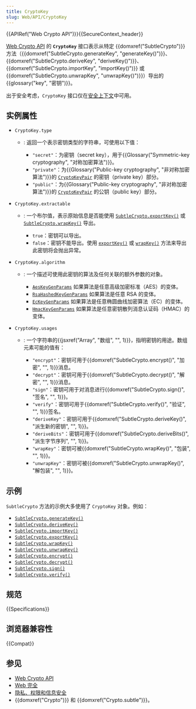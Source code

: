 ```yaml
---
title: CryptoKey
slug: Web/API/CryptoKey
---
```


{{APIRef("Web Crypto API")}}{{SecureContext_header}}

[Web Crypto API](/zh-CN/docs/Web/API/Web_Crypto_API) 的 **`CryptoKey`** 接口表示从特定 {{domxref("SubtleCrypto")}} 方法（{{domxref("SubtleCrypto.generateKey", "generateKey()")}}、{{domxref("SubtleCrypto.deriveKey", "deriveKey()")}}、{{domxref("SubtleCrypto.importKey", "importKey()")}} 或 {{domxref("SubtleCrypto.unwrapKey", "unwrapKey()")}}）导出的{{glossary("key", "密钥")}}。

出于安全考虑，`CryptoKey` 接口仅在[安全上下文](/zh-CN/docs/Web/Security/Secure_Contexts)中可用。

## 实例属性

- `CryptoKey.type`
  - : 返回一个表示密钥类型的字符串，可使用以下值：

    - `"secret"`：为密钥（secret key），用于{{Glossary("Symmetric-key cryptography", "对称加密算法")}}。
    - `"private"`：为{{Glossary("Public-key cryptography", "非对称加密算法")}}的 [`CryptoKeyPair`](/zh-CN/docs/Web/API/CryptoKeyPair) 的密钥（private key）部分。
    - `"public"`：为{{Glossary("Public-key cryptography", "非对称加密算法")}}的 [`CryptoKeyPair`](/zh-CN/docs/Web/API/CryptoKeyPair) 的公钥（public key）部分。

- `CryptoKey.extractable`
  - : 一个布尔值，表示原始信息是否能使用 [`SubtleCrypto.exportKey()`](/zh-CN/docs/Web/API/SubtleCrypto/exportKey) 或 [`SubtleCrypto.wrapKey()`](/zh-CN/docs/Web/API/SubtleCrypto/wrapKey) 导出。

    - `true`：密钥可以导出。
    - `false`：密钥不能导出。使用 [`exportKey()`](/zh-CN/docs/Web/API/SubtleCrypto/exportKey) 或 [`wrapKey()`](/zh-CN/docs/Web/API/SubtleCrypto/wrapKey) 方法来导出此密钥将会抛出异常。

- `CryptoKey.algorithm`
  - : 一个描述可使用此密钥的算法及任何关联的额外参数的对象。

    - [`AesKeyGenParams`](/zh-CN/docs/Web/API/AesKeyGenParams) 如果算法是任意高级加密标准（AES）的变体。
    - [`RsaHashedKeyGenParams`](/zh-CN/docs/Web/API/RsaHashedKeyGenParams) 如果算法是任意 RSA 的变体。
    - [`EcKeyGenParams`](/zh-CN/docs/Web/API/EcKeyGenParams) 如果算法是任意椭圆曲线加密算法（EC）的变体。
    - [`HmacKeyGenParams`](/zh-CN/docs/Web/API/HmacKeyGenParams) 如果算法是任意密钥散列消息认证码（HMAC）的变体。

- `CryptoKey.usages`
  - : 一个字符串的{{jsxref("Array", "数组", "", 1)}}，指明密钥的用途。数组元素可能的值有：

    - `"encrypt"`：密钥可用于{{domxref("SubtleCrypto.encrypt()", "加密", "", 1)}}消息。
    - `"decrypt"`：密钥可用于{{domxref("SubtleCrypto.decrypt()", "解密", "", 1)}}消息。
    - `"sign"`：密钥可用于对消息进行{{domxref("SubtleCrypto.sign()", "签名", "", 1)}}。
    - `"verify"`：密钥可用于{{domxref("SubtleCrypto.verify()", "验证", "", 1)}}签名。
    - `"deriveKey"`：密钥可用于{{domxref("SubtleCrypto.deriveKey()", "派生新的密钥", "", 1)}}。
    - `"deriveBits"`：密钥可用于{{domxref("SubtleCrypto.deriveBits()", "派生字节序列", "", 1)}}。
    - `"wrapKey"`：密钥可被{{domxref("SubtleCrypto.wrapKey()", "包装", "", 1)}}。
    - `"unwrapKey"`：密钥可被{{domxref("SubtleCrypto.unwrapKey()", "解包装", "", 1)}}。

## 示例

`SubtleCrypto` 方法的示例大多使用了 `CryptoKey` 对象。例如：

- [`SubtleCrypto.generateKey()`](/zh-CN/docs/Web/API/SubtleCrypto/generateKey)
- [`SubtleCrypto.deriveKey()`](/zh-CN/docs/Web/API/SubtleCrypto/deriveKey)
- [`SubtleCrypto.importKey()`](/zh-CN/docs/Web/API/SubtleCrypto/importKey)
- [`SubtleCrypto.exportKey()`](/zh-CN/docs/Web/API/SubtleCrypto/exportKey)
- [`SubtleCrypto.wrapKey()`](/zh-CN/docs/Web/API/SubtleCrypto/wrapKey)
- [`SubtleCrypto.unwrapKey()`](/zh-CN/docs/Web/API/SubtleCrypto/unwrapKey)
- [`SubtleCrypto.encrypt()`](/zh-CN/docs/Web/API/SubtleCrypto/encrypt)
- [`SubtleCrypto.decrypt()`](/zh-CN/docs/Web/API/SubtleCrypto/decrypt)
- [`SubtleCrypto.sign()`](/zh-CN/docs/Web/API/SubtleCrypto/sign)
- [`SubtleCrypto.verify()`](/zh-CN/docs/Web/API/SubtleCrypto/verify)

## 规范

{{Specifications}}

## 浏览器兼容性

{{Compat}}

## 参见

- [Web Crypto API](/zh-CN/docs/Web/API/Web_Crypto_API)
- [Web 完全](/zh-CN/docs/Web/Security)
- [隐私、权限和信息安全](/zh-CN/docs/Web/Privacy)
- {{domxref("Crypto")}} 和 {{domxref("Crypto.subtle")}}。
